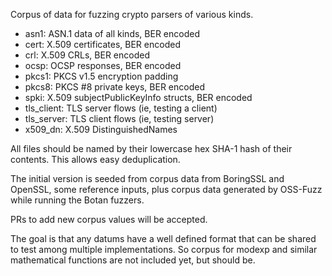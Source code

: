 
Corpus of data for fuzzing crypto parsers of various kinds.

* asn1: ASN.1 data of all kinds, BER encoded
* cert: X.509 certificates, BER encoded
* crl: X.509 CRLs, BER encoded
* ocsp: OCSP responses, BER encoded
* pkcs1: PKCS v1.5 encryption padding
* pkcs8: PKCS #8 private keys, BER encoded
* spki: X.509 subjectPublicKeyInfo structs, BER encoded
* tls_client: TLS server flows (ie, testing a client)
* tls_server: TLS client flows (ie, testing server)
* x509_dn: X.509 DistinguishedNames

All files should be named by their lowercase hex SHA-1 hash
of their contents. This allows easy deduplication.

The initial version is seeded from corpus data from BoringSSL and
OpenSSL, some reference inputs, plus corpus data generated by OSS-Fuzz
while running the Botan fuzzers.

PRs to add new corpus values will be accepted.

The goal is that any datums have a well defined format that can be
shared to test among multiple implementations. So corpus for modexp
and similar mathematical functions are not included yet, but should be.
